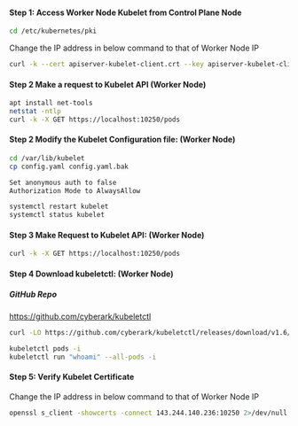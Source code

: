 #### Step 1: Access Worker Node Kubelet from Control Plane Node
```sh
cd /etc/kubernetes/pki
```
Change the IP address in below command to that of Worker Node IP
```sh
curl -k --cert apiserver-kubelet-client.crt --key apiserver-kubelet-client.key https://143.244.140.236:10250/pods
```
#### Step 2 Make a request to Kubelet API (Worker Node)
```sh
apt install net-tools
netstat -ntlp
curl -k -X GET https://localhost:10250/pods
```

#### Step 2 Modify the Kubelet Configuration file: (Worker Node)
```sh
cd /var/lib/kubelet
cp config.yaml config.yaml.bak
```

```sh
Set anonymous auth to false
Authorization Mode to AlwaysAllow
```

```sh
systemctl restart kubelet
systemctl status kubelet
```

#### Step 3 Make Request to Kubelet API: (Worker Node)
```sh
curl -k -X GET https://localhost:10250/pods
```
#### Step 4 Download kubeletctl: (Worker Node)

##### GitHub Repo

https://github.com/cyberark/kubeletctl

```sh
curl -LO https://github.com/cyberark/kubeletctl/releases/download/v1.6/kubeletctl_linux_amd64 && chmod a+x ./kubeletctl_linux_amd64 && mv ./kubeletctl_linux_amd64 /usr/local/bin/kubeletctl
```

```sh
kubeletctl pods -i
kubeletctl run "whoami" --all-pods -i
```

#### Step 5: Verify Kubelet Certificate

Change the IP address in below command to that of Worker Node IP


```sh
openssl s_client -showcerts -connect 143.244.140.236:10250 2>/dev/null | openssl x509 -inform pem -noout -text
```